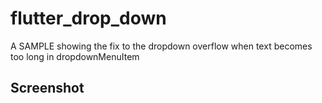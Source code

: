 # flutter_drop_down

A SAMPLE showing the fix to the dropdown overflow when text becomes too long in dropdownMenuItem
## Screenshot

